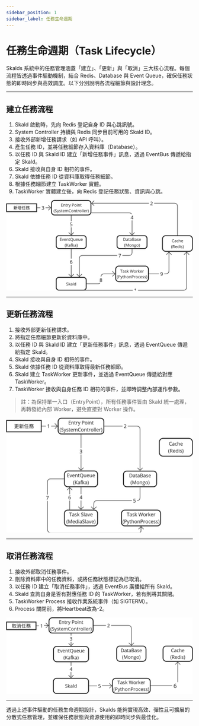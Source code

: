```yaml
---
sidebar_position: 1
sidebar_label: 任務生命週期
---
```


# 任務生命週期（Task Lifecycle）

Skalds 系統中的任務管理涵蓋「建立」、「更新」與「取消」三大核心流程。每個流程皆透過事件驅動機制，結合 Redis、Database 與 Event Queue，確保任務狀態的即時同步與高效調度。以下分別說明各流程細節與設計理念。

---

## 建立任務流程

1. Skald 啟動時，先向 Redis 登記自身 ID 與心跳訊號。
2. System Controller 持續與 Redis 同步目前可用的 Skald ID。
3. 接收外部新增任務請求（如 API 呼叫）。
4. 產生任務 ID，並將任務細節存入資料庫（Database）。
5. 以任務 ID 與 Skald ID 建立「新增任務事件」訊息，透過 EventBus 傳遞給指定 Skald。
6. Skald 接收與自身 ID 相符的事件。
7. Skald 依據任務 ID 從資料庫取得任務細節。
8. 根據任務細節建立 TaskWorker 實體。
9. TaskWorker 實體建立後，向 Redis 登記任務狀態、資訊與心跳。

![建立任務流程圖](../../static/img/create_task.png)

---

## 更新任務流程

1. 接收外部更新任務請求。
2. 將指定任務細節更新於資料庫中。
3. 以任務 ID 與 Skald ID 建立「更新任務事件」訊息，透過 EventQueue 傳遞給指定 Skald。
4. Skald 接收與自身 ID 相符的事件。
5. Skald 依據任務 ID 從資料庫取得最新任務細節。
6. Skald 建立 TaskWorker 更新事件，並透過 EventQueue 傳遞給對應 TaskWorker。
7. TaskWorker 接收與自身任務 ID 相符的事件，並即時調整內部運作參數。

> 註：為保持單一入口（EntryPoint），所有任務事件皆由 Skald 統一處理，再轉發給內部 Worker，避免直接對 Worker 操作。

![更新任務流程圖](../../static/img/update_task.png)

---

## 取消任務流程

1. 接收外部取消任務事件。
2. 刪除資料庫中的任務資料，或將任務狀態標記為已取消。
3. 以任務 ID 建立「取消任務事件」，透過 EventBus 廣播給所有 Skald。
4. Skald 查詢自身是否有對應任務 ID 的 TaskWorker，若有則將其關閉。
5. TaskWorker Process 接收作業系統事件（如 SIGTERM）。
6. Process 關閉前，將Heartbeat改為-2。

![取消任務流程圖](../../static/img/cancel_task.png)

---

透過上述事件驅動的任務生命週期設計，Skalds 能夠實現高效、彈性且可擴展的分散式任務管理，並確保任務狀態與資源使用的即時同步與最佳化。
